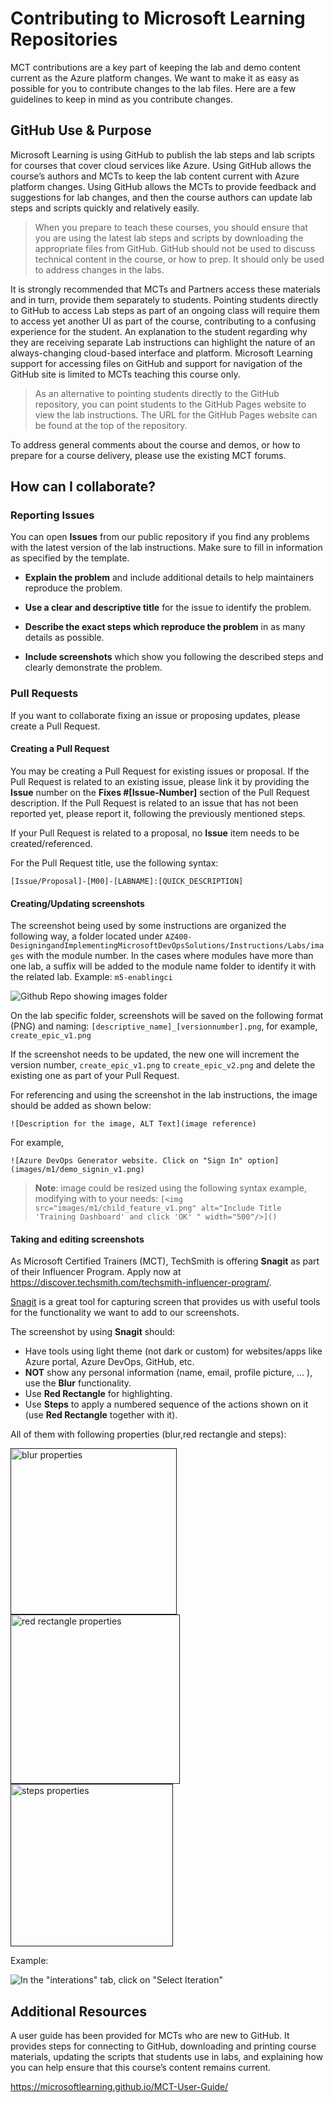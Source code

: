 # Contributing to Microsoft Learning Repositories

MCT contributions are a key part of keeping the lab and demo content current as the Azure platform changes. We want to make it as easy as possible for you to contribute changes to the lab files. Here are a few guidelines to keep in mind as you contribute changes.

## GitHub Use & Purpose

Microsoft Learning is using GitHub to publish the lab steps and lab scripts for courses that cover cloud services like Azure. Using GitHub allows the course’s authors and MCTs to keep the lab content current with Azure platform changes. Using GitHub allows the MCTs to provide feedback and suggestions for lab changes, and then the course authors can update lab steps and scripts quickly and relatively easily.

> When you prepare to teach these courses, you should ensure that you are using the latest lab steps and scripts by downloading the appropriate files from GitHub. GitHub should not be used to discuss technical content in the course, or how to prep. It should only be used to address changes in the labs.

It is strongly recommended that MCTs and Partners access these materials and in turn, provide them separately to students.  Pointing students directly to GitHub to access Lab steps as part of an ongoing class will require them to access yet another UI as part of the course, contributing to a confusing experience for the student. An explanation to the student regarding why they are receiving separate Lab instructions can highlight the nature of an always-changing cloud-based interface and platform. Microsoft Learning support for accessing files on GitHub and support for navigation of the GitHub site is limited to MCTs teaching this course only.

> As an alternative to pointing students directly to the GitHub repository, you can point students to the GitHub Pages website to view the lab instructions. The URL for the GitHub Pages website can be found at the top of the repository.

To address general comments about the course and demos, or how to prepare for a course delivery, please use the existing MCT forums.

## How can I collaborate?

### Reporting Issues

You can open **Issues** from our public repository if you find any problems with the latest version of the lab instructions. Make sure to fill in information as specified by the template.

- **Explain the problem** and include additional details to help maintainers reproduce the problem.

- **Use a clear and descriptive title** for the issue to identify the problem.
- **Describe the exact steps which reproduce the problem** in as many details as possible.
- **Include screenshots** which show you following the described steps and clearly demonstrate the problem.

### Pull Requests

If you want to collaborate fixing an issue or proposing updates, please create a Pull Request.

#### Creating a Pull Request

You may be creating a Pull Request for existing issues or proposal. If the Pull Request is related to an existing issue, please link it by providing the **Issue** number on the **Fixes #[Issue-Number]** section of the Pull Request description. If the Pull Request is related to an issue that has not been reported yet, please report it, following the previously mentioned steps. 

If your Pull Request is related to a proposal, no **Issue** item needs to be created/referenced.

For the Pull Request title, use the following syntax:

`[Issue/Proposal]-[M00]-[LABNAME]:[QUICK_DESCRIPTION]`

#### Creating/Updating screenshots

The screenshot being used by some instructions are organized the following way, a folder located under `AZ400-DesigningandImplementingMicrosoftDevOpsSolutions/Instructions/Labs/images` with the module number. In the cases where modules have more than one lab, a suffix will be added to the module name folder to identify it with the related lab. Example: `m5-enablingci`

![Github Repo showing images folder](images/image_folder_location.png)

On the lab specific folder, screenshots will be saved on the following format (PNG) and naming:
`[descriptive_name]_[versionnumber].png`, for example, `create_epic_v1.png`

If the screenshot needs to be updated, the new one will increment the version number, `create_epic_v1.png` to `create_epic_v2.png` and delete the existing one as part of your Pull Request.

For referencing and using the screenshot in the lab instructions, the image should be added as shown below:

`![Description for the image, ALT Text](image reference)`

For example,

`![Azure DevOps Generator website. Click on "Sign In" option](images/m1/demo_signin_v1.png)`

> **Note**: image could be resized using the following syntax example, modifying with to your needs: 
`[<img src="images/m1/child_feature_v1.png" alt="Include Title 'Training Dashboard' and click 'OK' " width="500"/>]()`

#### Taking and editing screenshots

As Microsoft Certified Trainers (MCT), TechSmith is offering **Snagit** as part of their Influencer Program. Apply now at https://discover.techsmith.com/techsmith-influencer-program/.

[Snagit](https://www.techsmith.com/screen-capture.html) is a great tool for capturing screen that provides us with useful tools for the functionality we want to add to our screenshots.

The screenshot by using **Snagit** should:
- Have tools using light theme (not dark or custom) for websites/apps like Azure portal, Azure DevOps, GitHub, etc.
- **NOT** show any personal information (name, email, profile picture, ... ), use the **Blur** functionality.
- Use **Red Rectangle** for highlighting.
- Use **Steps** to apply a numbered sequence of the actions shown on it (use **Red Rectangle** together with it).

All of them with following properties (blur,red rectangle and steps):

[<img src="images/blur.png" alt="blur properties " width="266"/>]() [<img src="images/red_rectangle.png" alt="red rectangle properties" width="271"/>]() [<img src="images/steps.png" alt="steps properties" width="260"/>]()

Example:

 ![In the "interations" tab, click on "Select Iteration"](images/select_iteration_v1.png)

## Additional Resources

A user guide has been provided for MCTs who are new to GitHub. It provides steps for connecting to GitHub, downloading and printing course materials, updating the scripts that students use in labs, and explaining how you can help ensure that this course’s content remains current.

<https://microsoftlearning.github.io/MCT-User-Guide/>
